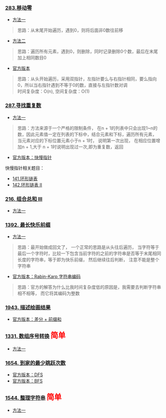 ### [283.移动零](https://leetcode-cn.com/problems/move-zeroes/)
* [方法一](https://github.com/kavin525zhang/leetcode/blob/main/source_code/283.%E7%A7%BB%E5%8A%A8%E9%9B%B6/mine_v1.py)
> 思路：从末尾开始遍历，遇到0，则将后面非0数往前移
* [方法二](https://github.com/kavin525zhang/leetcode/blob/main/source_code/283.%E7%A7%BB%E5%8A%A8%E9%9B%B6/mine_v2.py)
> 思路：遍历所有元素，遇到0，则删除，同时记录删除0个数，最后在末尾加上相同数目0
* [官方版本](https://github.com/kavin525zhang/leetcode/blob/main/source_code/283.%E7%A7%BB%E5%8A%A8%E9%9B%B6/sota.py)
> 思路：从头开始遍历，采用双指针，左指针要么与右指针相同，要么指向0，所以当右指针遇到不等于0的数，直接与左指针数对调      
> 时间复杂度：O(n), 空间复杂度：O(1)

### [287.寻找重复数](https://leetcode-cn.com/problems/find-the-duplicate-number/)
* [方法一](https://github.com/kavin525zhang/leetcode/tree/main/source_code/287.寻找重复数/mine_v1.py)
> 思路：方法来源于一个严格的限制条件， 在n + 1的列表中只会出现1~n的数，因此元素值一定在列表的下标中，结合元素和下标，遍历所有元素， 当元素对应的下标位置元素小于n + 1时， 说明第一次出现， 在相应位置增加n + 1,大于 n + 1时说明出现过一次,即为重复数，返回
* [官方版本：快慢指针](https://github.com/kavin525zhang/leetcode/tree/main/source_code/287.寻找重复数/sota_v1.py)

快慢指针相关题目：

* [141.环形链表](https://leetcode-cn.com/problems/linked-list-cycle/)
* [142.环形链表 II](https://leetcode-cn.com/problems/linked-list-cycle-ii/)

### [216. 组合总和 III](https://leetcode-cn.com/problems/combination-sum-iii/)
* [方法一](https://github.com/kavin525zhang/leetcode/blob/main/source_code/216.%20%E7%BB%84%E5%90%88%E6%80%BB%E5%92%8C%20III/mine_v1.py)

### [1392. 最长快乐前缀](https://leetcode-cn.com/problems/longest-happy-prefix/)
* [方法一](https://github.com/kavin525zhang/leetcode/blob/main/source_code/1392.%20%E6%9C%80%E9%95%BF%E5%BF%AB%E4%B9%90%E5%89%8D%E7%BC%80/mine_v1.py)
> 思路：最开始做成回文了， 一个正常的思路是从头往后遍历， 当字符等于最后一个字符时，比较一下包含当前字符的之前的字符串是否等于末尾相同长度的字符串，等于即为快乐前缀， 然后继续往后判断， 注意不能是整个字符串
* [官方版本：Rabin-Karp 字符串编码](https://leetcode-cn.com/problems/longest-happy-prefix/solution/zui-chang-kuai-le-qian-zhui-by-leetcode-solution/)
> 思路：官方的解答为什么比我时间复杂度低的原因是，我需要去判断字符串相不相等， 而它将其编码为整数

### [1943. 描述绘画结果](https://leetcode-cn.com/problems/describe-the-painting/)
* [官方版本：差分 + 前缀和](https://leetcode-cn.com/problems/describe-the-painting/solution/miao-shu-hui-hua-jie-guo-by-leetcode-sol-tnvy/)

### [1331. 数组序号转换](https://leetcode-cn.com/problems/rank-transform-of-an-array/) <font color=red size=5>简单</font>
* [方法一](https://github.com/kavin525zhang/leetcode/blob/main/source_code/1331.%20%E6%95%B0%E7%BB%84%E5%BA%8F%E5%8F%B7%E8%BD%AC%E6%8D%A2/mine_v1.py)

### [1654. 到家的最少跳跃次数](https://leetcode-cn.com/problems/minimum-jumps-to-reach-home/)
* [官方版本：DFS](https://github.com/kavin525zhang/leetcode/blob/main/source_code/1654.%20%E5%88%B0%E5%AE%B6%E7%9A%84%E6%9C%80%E5%B0%91%E8%B7%B3%E8%B7%83%E6%AC%A1%E6%95%B0/sota_v1.py)
* [官方版本：BFS](https://github.com/kavin525zhang/leetcode/blob/main/source_code/1654.%20%E5%88%B0%E5%AE%B6%E7%9A%84%E6%9C%80%E5%B0%91%E8%B7%B3%E8%B7%83%E6%AC%A1%E6%95%B0/sota_v2.py)

### [1544. 整理字符串](https://leetcode-cn.com/problems/make-the-string-great/)  <font color=red size=5>简单</font>
* [方法一](https://github.com/kavin525zhang/leetcode/blob/main/source_code/1544.%20%E6%95%B4%E7%90%86%E5%AD%97%E7%AC%A6%E4%B8%B2/mine_v1.py)


